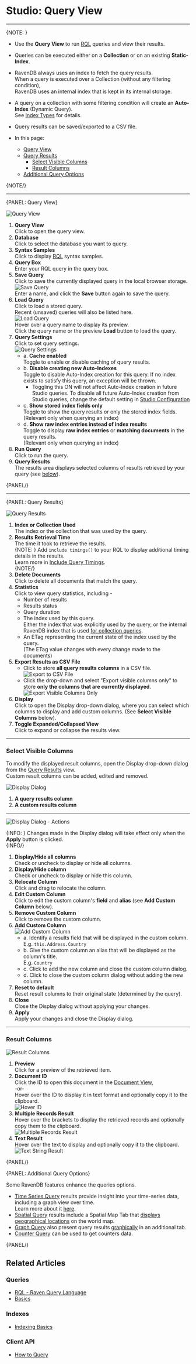 ﻿# Studio: Query View
---

{NOTE: }

* Use the **Query View** to run [RQL](../../../indexes/querying/what-is-rql) queries and view their results.  
* Queries can be executed either on a **Collection** or on an existing **Static-Index**.  
* RavenDB always uses an index to fetch the query results.  
  When a query is executed over a Collection (without any filtering condition),  
  RavenDB uses an internal index that is kept in its internal storage.  
* A query on a collection with some filtering condition will create an **Auto-Index** (Dynamic Query).  
  See [Index Types](../../../studio/database/indexes/indexes-overview#index-types) for details.  
* Query results can be saved/exported to a CSV file.  

* In this page:  
  * [Query View](../../../studio/database/queries/query-view#query-view)  
  * [Query Results](../../../studio/database/queries/query-view#query-results)  
      * [Select Visible Columns](../../../studio/database/queries/query-view#select-visible-columns)  
      * [Result Columns](../../../studio/database/queries/query-view#result-columns)  
  * [Additional Query Options](../../../studio/database/queries/query-view#additional-query-options)  

{NOTE/}

---

{PANEL: Query View}

![Query View](images/query-view.png "Query View")

1. **Query View**  
   Click to open the query view.  
2. **Database**  
   Click to select the database you want to query.  
3. **Syntax Samples**  
   Click to display [RQL](../../../indexes/querying/basics) syntax samples.  
4. **Query Box**  
   Enter your RQL query in the query box.  
5. **Save Query**  
   Click to save the currently displayed query in the local browser storage.  
   ![Save Query](images/query-view-save-query.png "Save Query")  
   Enter a name, and click the **Save** button again to save the query.  
6. **Load Query**  
   Click to load a stored query.  
   Recent (unsaved) queries will also be listed here.  
   ![Load Query](images/query-view-load-query.png "Load Query")  
   Hover over a query name to display its preview.  
   Click the query name or the preview **Load** button to load the query.  
7. **Query Settings**  
   Click to set query settings.  
   ![Query Settings](images/query-view-settings.png "Query Settings")  
     * a. **Cache enabled**  
          Toggle to enable or disable caching of query results.  
     * b. **Disable creating new Auto-Indexes**  
          Toggle to disable Auto-Index creation for this query.
          If no index exists to satisfy this query, an exception will be thrown.
          * Toggling this ON will not affect Auto-Index creation in future Studio queries.
            To disable all future Auto-Index creation from Studio queries, change the default setting in [Studio Configuration](../../../studio/database/settings/studio-configuration#disabling-auto-index-creation-on-studio-queries-or-patches)
     * c. **Show stored index fields only**  
          Toggle to show the query results or only the stored index fields.  
          (Relevant only when querying an index)  
     * d. **Show raw index entries instead of index results**  
          Toggle to display **raw index entries** or **matching documents** in the query results.  
          (Relevant only when querying an index)  
8. **Run Query**  
   Click to run the query.  
9. **Query Results**  
   The results area displays selected columns of results retrieved by your query (see [below](../../../studio/database/queries/query-view#query-results)).  

{PANEL/}

---

{PANEL: Query Results}

![Query Results](images/query-view-query-results.png "Query Results")

1. **Index or Collection Used**  
   The index or the collection that was used by the query.  
2. **Results Retrieval Time**  
   The time it took to retrieve the results.  
   {NOTE: }
   Add `include timings()` to your RQL to display additional timing details in the results.  
   Learn more in [Include Query Timings](../../../client-api/session/querying/debugging/query-timings).  
   {NOTE/}
3. **Delete Documents**  
   Click to delete all documents that match the query.  
4. **Statistics**  
   Click to view query statistics, including -  
    * Number of results  
    * Results status  
    * Query duration  
    * The index used by this query.  
      Either the index that was explicitly used by the query, or the internal RavenDB index that is 
      used [for collection queries](../../../client-api/faq/what-is-a-collection#collection-usages).  
    * An ETag representing the current state of the index used by the query.  
      (The ETag value changes with every change made to the documents)  
5. **Export Results as CSV File**  
    * Click to store **all query results columns** in a CSV file.  
      ![Export to CSV File](images/query-view-export-to-csv-file.png "Export to CSV File")
    * Click the drop-down and select "Export visible columns only" 
      to store **only the columns that are currently displayed**.  
      ![Export Visible Columns Only](images/query-view-export-visible-columns-only.png "Export Visible Columns Only")
6. **Display**  
   Click to open the Display drop-down dialog, where you can select which columns 
   to display and add custom columns. (See **Select Visible Columns** below).
7. **Toggle Expanded/Collapsed View**  
   Click to expand or collapse the results view.  

---

### Select Visible Columns

To modify the displayed result columns, open the Display drop-down dialog from the [Query Results](../../../studio/database/queries/query-view#query-results) view.  
Custom result columns can be added, edited and removed.  

![Display Dialog](images/query-view-display-dialog.png "Display Dialog")

1. **A query results column**
2. **A custom results column**

---

![Display Dialog - Actions](images/query-view-display-dialog-actions.png "Display Dialog - Actions")

{INFO: }
Changes made in the Display dialog will take effect only when the **Apply** button is clicked.  
{INFO/}

1. **Display/Hide all columns**  
   Check or uncheck to display or hide all columns.  
2. **Display/Hide column**  
   Check or uncheck to display or hide this column.  
3. **Relocate Column**  
   Click and drag to relocate the column.  
4. **Edit Custom Column**  
   Click to edit the custom column's **field** and **alias** (see **Add Custom Column** below).  
5. **Remove Custom Column**  
   Click to remove the custom column.  
6. **Add Custom Column**  
   ![Add Custom Column](images/query-view-add-custom-column.png "Add Custom Column")  
    * a. Identify a results field that will be displayed in the custom column.  
      E.g. `this.Address.Country`  
    * b. Give the custom column an alias that will be displayed as the column's title.  
      E.g. `Country`  
    * c. Click to add the new column and close the custom column dialog.  
    * d. Click to close the custom column dialog without adding the new column.  
7. **Reset to default**  
   Reset result columns to their original state (determined by the query).  
8. **Close**  
   Close the Display dialog without applying your changes.  
9. **Apply**  
   Apply your changes and close the Display dialog.  

---

### Result Columns

![Result Columns](images/query-view-result-columns.png "Result Columns")

1. **Preview**  
   Click for a preview of the retrieved item.  
2. **Document ID**  
   Click the ID to open this document in the [Document View](../../../studio/database/documents/document-view),  
   -or-  
   Hover over the ID to display it in text format and optionally copy it to the clipboard.  
    ![Hover ID](images/query-view-ID-column.png "Hover ID")  
3. **Multiple Records Result**  
   Hover over the brackets to display the retrieved records and optionally copy them to the clipboard.  
    ![Multiple Records Result](images/query-view-multiple-records-result.png "Multiple Records Result")  
4. **Text Result**  
   Hover over the text to display and optionally copy it to the clipboard.  
    ![Text String Result](images/query-view-text-string-result.png "Text String Result")  

{PANEL/}

{PANEL: Additional Query Options}

Some RavenDB features enhance the queries options.  

* [Time Series Query](../../../document-extensions/timeseries/overview) results provide insight 
  into your time-series data, including a graph view over time.  
  Learn more about it [here](../../../studio/database/document-extensions/time-series#querying-time-series).  
* [Spatial Query](../../../studio/database/queries/spatial-queries-map-view) results include 
  a Spatial Map Tab that [displays geographical locations](../../../studio/database/queries/spatial-queries-map-view#spatial-map-view) 
  on the world map.  
* [Graph Query](../../../indexes/querying/graph/graph-queries-overview) also present query results 
  [graphically](../../../indexes/querying/graph/graph-queries-overview#creating-graph-queries) in an additional tab.  
* [Counter Query](../../../document-extensions/counters/counters-and-other-features#counters-and-queries) can be used to get counters data.  

{PANEL/}

## Related Articles

### Queries
- [RQL - Raven Query Language](../../../indexes/querying/what-is-rql)  
- [Basics](../../../indexes/querying/basics)  

### Indexes
- [Indexing Basics](../../../indexes/indexing-basics)  

### Client API
- [How to Query](../../../client-api/session/querying/how-to-query)  
